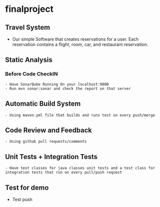 # finalproject

## Travel System
  - Our simple Software that creates reservations for a user. Each reservation contains a flight, room, car, and restaurant reservation.

## Static Analysis
  ### Before Code CheckIN
    - Have SonarQube Running On your localhost:9000
    - Run mvn sonar:sonar and check the report on that server

## Automatic Build System
    - Using maven.yml file that builds and runs test on every push/merge
    
## Code Review and Feedback
    - Using github pull requests/comments
    
## Unit Tests + Integration Tests
    - Have test classes for java classes unit tests and a test class for integration tests that run on every pull/push request

## Test for demo
  - Test push
